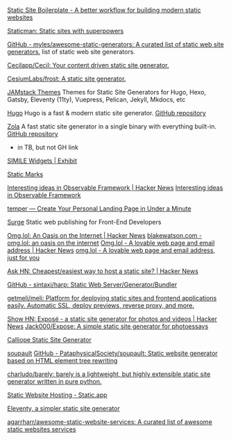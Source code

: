 
[Static Site Boilerplate - A better workflow for building modern static websites](https://staticsiteboilerplate.com/)

[Staticman: Static sites with superpowers](https://staticman.net/)

[GitHub - myles/awesome-static-generators: A curated list of static web site generators.](https://github.com/myles/awesome-static-generators)
list of static web site generators.

[Cecilapp/Cecil: Your content driven static site generator.](https://github.com/Cecilapp/Cecil)

[CesiumLabs/frost: A static site generator.](https://github.com/CesiumLabs/frost)

[JAMstack Themes](https://jamstackthemes.dev/ssg/)
Themes for Static Site Generators
for Hugo, Hexo, Gatsby, Eleventy (11ty), Vuepress, Pelican, Jekyll, Mkdocs, etc

[Hugo](https://gohugo.io/about/what-is-hugo/)
Hugo is a fast & modern static site generator.
[GitHub repository](https://github.com/gohugoio/hugo)

[Zola](https://www.getzola.org/)
A fast static site generator in a single binary with everything built-in.
[GitHub repository](https://github.com/getzola/zola)
- in TB, but not GH link

[SIMILE Widgets | Exhibit](https://www.simile-widgets.org/exhibit/)

[Static Marks](https://darekkay.com/static-marks/)

[Interesting ideas in Observable Framework | Hacker News](https://news.ycombinator.com/item?id=39582745)
[Interesting ideas in Observable Framework](https://simonwillison.net/2024/Mar/3/interesting-ideas-in-observable-framework/)

[temper — Create Your Personal Landing Page in Under a Minute](https://temper.one/)

[Surge](https://surge.sh/)
Static web publishing for Front-End Developers

[Omg.lol: An Oasis on the Internet | Hacker News](https://news.ycombinator.com/item?id=38594697)
[blakewatson.com - omg.lol: an oasis on the internet](https://blakewatson.com/journal/omg-lol-an-oasis-on-the-internet/)
[Omg.lol - A lovable web page and email address | Hacker News](https://news.ycombinator.com/item?id=34269772)
[omg.lol - A lovable web page and email address, just for you](https://home.omg.lol/)

[Ask HN: Cheapest/easiest way to host a static site? | Hacker News](https://news.ycombinator.com/item?id=26594242)

[GitHub - sintaxi/harp: Static Web Server/Generator/Bundler](https://github.com/sintaxi/harp)

[getmeli/meli: Platform for deploying static sites and frontend applications easily. Automatic SSL, deploy previews, reverse proxy, and more.](https://github.com/getmeli/meli)

[Show HN: Exposé - a static site generator for photos and videos | Hacker News](https://news.ycombinator.com/item?id=10376468)
[Jack000/Expose: A simple static site generator for photoessays](https://github.com/Jack000/Expose)

[Calliope Static Site Generator](https://calliope.site/)

[soupault](https://soupault.app/)
[GitHub - PataphysicalSociety/soupault: Static website generator based on HTML element tree rewriting](https://github.com/PataphysicalSociety/soupault)

[charludo/barely: barely is a lightweight, but highly extensible static site generator written in pure python.](https://github.com/charludo/barely)

[Static Website Hosting - Static.app](https://static.app/)

[Eleventy, a simpler static site generator](https://www.11ty.dev/)

[agarrharr/awesome-static-website-services: A curated list of awesome static websites services](https://github.com/agarrharr/awesome-static-website-services)
